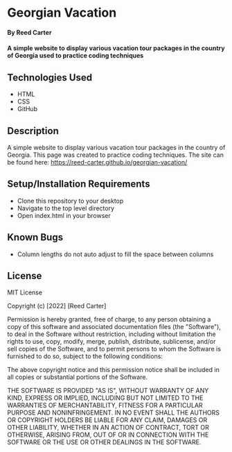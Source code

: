 # Georgian Vacation

#### By Reed Carter

#### A simple website to display various vacation tour packages in the country of Georgia used to practice coding techniques

## Technologies Used

* HTML
* CSS
* GitHub

## Description

A simple website to display various vacation tour packages in the country of Georgia. This page was created to practice coding techniques. The site can be found here: https://reed-carter.github.io/georgian-vacation/

## Setup/Installation Requirements

* Clone this repository to your desktop
* Navigate to the top level directory
* Open index.html in your browser

## Known Bugs

* Column lengths do not auto adjust to fill the space between columns

## License

MIT License

Copyright (c) [2022] [Reed Carter]

Permission is hereby granted, free of charge, to any person obtaining a copy
of this software and associated documentation files (the "Software"), to deal
in the Software without restriction, including without limitation the rights
to use, copy, modify, merge, publish, distribute, sublicense, and/or sell
copies of the Software, and to permit persons to whom the Software is
furnished to do so, subject to the following conditions:

The above copyright notice and this permission notice shall be included in all
copies or substantial portions of the Software.

THE SOFTWARE IS PROVIDED "AS IS", WITHOUT WARRANTY OF ANY KIND, EXPRESS OR
IMPLIED, INCLUDING BUT NOT LIMITED TO THE WARRANTIES OF MERCHANTABILITY,
FITNESS FOR A PARTICULAR PURPOSE AND NONINFRINGEMENT. IN NO EVENT SHALL THE
AUTHORS OR COPYRIGHT HOLDERS BE LIABLE FOR ANY CLAIM, DAMAGES OR OTHER
LIABILITY, WHETHER IN AN ACTION OF CONTRACT, TORT OR OTHERWISE, ARISING FROM,
OUT OF OR IN CONNECTION WITH THE SOFTWARE OR THE USE OR OTHER DEALINGS IN THE
SOFTWARE.